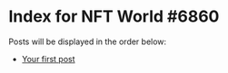 # Index for NFT World #6860
Posts will be displayed in the order below:

- [Your first post](./001-first.md)

